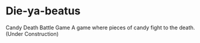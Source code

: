 # Die-ya-beatus
Candy Death Battle Game
A game where pieces of candy fight to the death. (Under Construction)
